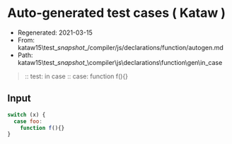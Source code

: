 # Auto-generated test cases ( Kataw )
- Regenerated: 2021-03-15
- From: kataw15\test\__snapshot__/compiler/js/declarations/function/autogen.md
- Path: kataw15\test\__snapshot__\compiler\js\declarations\function\gen\in_case
> :: test: in case
> :: case: function f(){}
## Input

`````js
switch (x) {
  case foo:
    function f(){}
}
`````
